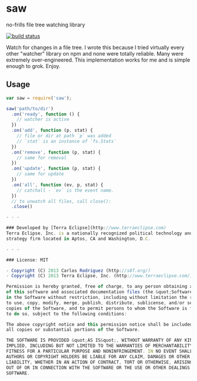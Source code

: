 saw
===

no-frills file tree watching library

[![build status](https://secure.travis-ci.org/carlos8f/saw.png)](http://travis-ci.org/carlos8f/saw)

Watch for changes in a file tree. I wrote this because I tried virtually every
other "watcher" library on npm and none were totally reliable. Many were extremely
over-engineered. This implementation works for me and is simple enough to grok.
Enjoy.

## Usage

```js
var saw = require('saw');

saw('path/to/dir')
  .on('ready', function () {
    // watcher is active
  })
  .on('add', function (p, stat) {
    // file or dir at path `p` was added
    // `stat` is an instance of `fs.Stats`
  })
  .on('remove', function (p, stat) {
    // same for removal
  })
  .on('update', function (p, stat) {
    // same for update
  })
  .on('all', function (ev, p, stat) {
    // catchall - `ev` is the event name.
  })
  // to unwatch all files, call close():
  .close()

- - -

### Developed by [Terra Eclipse](http://www.terraeclipse.com)
Terra Eclipse, Inc. is a nationally recognized political technology and
strategy firm located in Aptos, CA and Washington, D.C.

- - -

### License: MIT

- Copyright (C) 2013 Carlos Rodriguez (http://s8f.org/)
- Copyright (C) 2013 Terra Eclipse, Inc. (http://www.terraeclipse.com/)

Permission is hereby granted, free of charge, to any person obtaining a copy
of this software and associated documentation files (the &quot;Software&quot;), to deal
in the Software without restriction, including without limitation the rights
to use, copy, modify, merge, publish, distribute, sublicense, and/or sell
copies of the Software, and to permit persons to whom the Software is furnished
to do so, subject to the following conditions:

The above copyright notice and this permission notice shall be included in
all copies or substantial portions of the Software.

THE SOFTWARE IS PROVIDED &quot;AS IS&quot;, WITHOUT WARRANTY OF ANY KIND, EXPRESS OR
IMPLIED, INCLUDING BUT NOT LIMITED TO THE WARRANTIES OF MERCHANTABILITY,
FITNESS FOR A PARTICULAR PURPOSE AND NONINFRINGEMENT. IN NO EVENT SHALL THE
AUTHORS OR COPYRIGHT HOLDERS BE LIABLE FOR ANY CLAIM, DAMAGES OR OTHER
LIABILITY, WHETHER IN AN ACTION OF CONTRACT, TORT OR OTHERWISE, ARISING FROM,
OUT OF OR IN CONNECTION WITH THE SOFTWARE OR THE USE OR OTHER DEALINGS IN THE
SOFTWARE.

